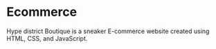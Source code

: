 # Ecommerce
Hype district Boutique is a sneaker E-commerce website created using HTML, CSS, and JavaScript.
